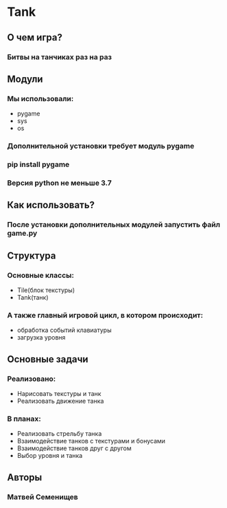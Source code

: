 # Tank

## О чем игра?

### Битвы на танчиках раз на раз

## Модули

### Мы использовали:
+ pygame
+ sys
+ os

### Дополнительной установки требует модуль pygame
### pip install pygame
### Версия python не меньше 3.7

## Как использовать?

### После установки дополнительных модулей запустить файл game.py

## Структура

### Основные классы:

+ Tile(блок текстуры)
+ Tank(танк)

### А также главный игровой цикл, в котором происходит:

+ обработка событий клавиатуры
+ загрузка уровня

## Основные задачи

### Реализовано:
+ Нарисовать текстуры и танк
+ Реализовать движение танка
 
### В планах:
+ Реализовать стрельбу танка
+ Взаимодействие танков с текстурами и бонусами
+ Взаимодействие танков друг с другом
+ Выбор уровня и танка

## Авторы
### Матвей Семенищев

